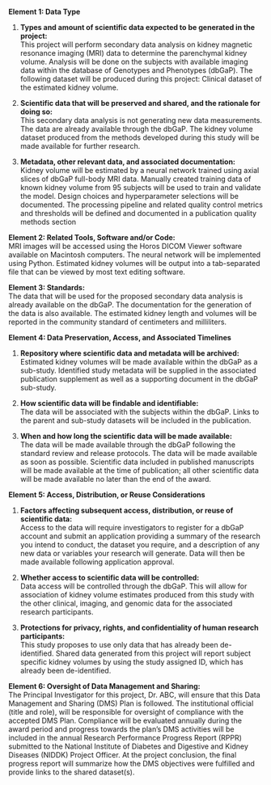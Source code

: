 **Element 1: Data Type**

1. **Types and amount of scientific data expected to be generated in the project:**  
   This project will perform secondary data analysis on kidney magnetic resonance imaging (MRI) data to determine the parenchymal kidney volume. Analysis will be done on the subjects with available imaging data within the database of Genotypes and Phenotypes (dbGaP). The following dataset will be produced during this project: Clinical dataset of the estimated kidney volume.

2. **Scientific data that will be preserved and shared, and the rationale for doing so:**  
   This secondary data analysis is not generating new data measurements. The data are already available through the dbGaP. The kidney volume dataset produced from the methods developed during this study will be made available for further research.

3. **Metadata, other relevant data, and associated documentation:**  
   Kidney volume will be estimated by a neural network trained using axial slices of dbGaP full-body MRI data. Manually created training data of known kidney volume from 95 subjects will be used to train and validate the model. Design choices and hyperparameter selections will be documented. The processing pipeline and related quality control metrics and thresholds will be defined and documented in a publication quality methods section

**Element 2: Related Tools, Software and/or Code:**  
MRI images will be accessed using the Horos DICOM Viewer software available on Macintosh computers. The neural network will be implemented using Python. Estimated kidney volumes will be output into a tab-separated file that can be viewed by most text editing software.

**Element 3: Standards:**  
The data that will be used for the proposed secondary data analysis is already available on the dbGaP. The documentation for the generation of the data is also available. The estimated kidney length and volumes will be reported in the community standard of centimeters and milliliters.

**Element 4: Data Preservation, Access, and Associated Timelines**

1. **Repository where scientific data and metadata will be archived:**  
   Estimated kidney volumes will be made available within the dbGaP as a sub-study. Identified study metadata will be supplied in the associated publication supplement as well as a supporting document in the dbGaP sub-study.

2. **How scientific data will be findable and identifiable:**  
   The data will be associated with the subjects within the dbGaP. Links to the parent and sub-study datasets will be included in the publication.

3. **When and how long the scientific data will be made available:**  
   The data will be made available through the dbGaP following the standard review and release protocols. The data will be made available as soon as possible. Scientific data included in published manuscripts will be made available at the time of publication; all other scientific data will be made available no later than the end of the award.

**Element 5: Access, Distribution, or Reuse Considerations**

1. **Factors affecting subsequent access, distribution, or reuse of scientific data:**  
   Access to the data will require investigators to register for a dbGaP account and submit an application providing a summary of the research you intend to conduct, the dataset you require, and a description of any new data or variables your research will generate. Data will then be made available following application approval.

2. **Whether access to scientific data will be controlled:**  
   Data access will be controlled through the dbGaP. This will allow for association of kidney volume estimates produced from this study with the other clinical, imaging, and genomic data for the associated research participants.

3. **Protections for privacy, rights, and confidentiality of human research participants:**  
   This study proposes to use only data that has already been de-identified. Shared data generated from this project will report subject specific kidney volumes by using the study assigned ID, which has already been de-identified.

**Element 6: Oversight of Data Management and Sharing:**  
The Principal Investigator for this project, Dr. ABC, will ensure that this Data Management and Sharing (DMS) Plan is followed. The institutional official (title and role), will be responsible for oversight of compliance with the accepted DMS Plan. Compliance will be
evaluated annually during the award period and progress towards the plan’s DMS activities will be included in the annual Research Performance Progress Report (RPPR) submitted to the National Institute of Diabetes and Digestive and Kidney Diseases (NIDDK) Project Officer. At the project conclusion, the final progress report will summarize how the DMS objectives were fulfilled and provide links to the shared dataset(s).
